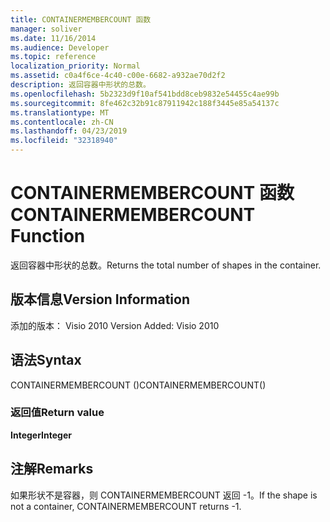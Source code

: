 ```yaml
---
title: CONTAINERMEMBERCOUNT 函数
manager: soliver
ms.date: 11/16/2014
ms.audience: Developer
ms.topic: reference
localization_priority: Normal
ms.assetid: c0a4f6ce-4c40-c00e-6682-a932ae70d2f2
description: 返回容器中形状的总数。
ms.openlocfilehash: 5b2323d9f10af541bdd8ceb9832e54455c4ae99b
ms.sourcegitcommit: 8fe462c32b91c87911942c188f3445e85a54137c
ms.translationtype: MT
ms.contentlocale: zh-CN
ms.lasthandoff: 04/23/2019
ms.locfileid: "32318940"
---
```

# <a name="containermembercount-function"></a><span data-ttu-id="7466a-103">CONTAINERMEMBERCOUNT 函数</span><span class="sxs-lookup"><span data-stu-id="7466a-103">CONTAINERMEMBERCOUNT Function</span></span>

<span data-ttu-id="7466a-104">返回容器中形状的总数。</span><span class="sxs-lookup"><span data-stu-id="7466a-104">Returns the total number of shapes in the container.</span></span>
  
## <a name="version-information"></a><span data-ttu-id="7466a-105">版本信息</span><span class="sxs-lookup"><span data-stu-id="7466a-105">Version Information</span></span>

<span data-ttu-id="7466a-106">添加的版本： Visio 2010
</span><span class="sxs-lookup"><span data-stu-id="7466a-106">Version Added: Visio 2010</span></span> 
  
## <a name="syntax"></a><span data-ttu-id="7466a-107">语法</span><span class="sxs-lookup"><span data-stu-id="7466a-107">Syntax</span></span>

<span data-ttu-id="7466a-108">CONTAINERMEMBERCOUNT ()</span><span class="sxs-lookup"><span data-stu-id="7466a-108">CONTAINERMEMBERCOUNT()</span></span>
  
### <a name="return-value"></a><span data-ttu-id="7466a-109">返回值</span><span class="sxs-lookup"><span data-stu-id="7466a-109">Return value</span></span>

 <span data-ttu-id="7466a-110">**Integer**</span><span class="sxs-lookup"><span data-stu-id="7466a-110">**Integer**</span></span>
  
## <a name="remarks"></a><span data-ttu-id="7466a-111">注解</span><span class="sxs-lookup"><span data-stu-id="7466a-111">Remarks</span></span>

<span data-ttu-id="7466a-112">如果形状不是容器，则 CONTAINERMEMBERCOUNT 返回 -1。</span><span class="sxs-lookup"><span data-stu-id="7466a-112">If the shape is not a container, CONTAINERMEMBERCOUNT returns -1.</span></span>
  


